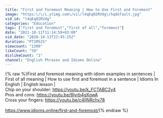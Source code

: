 ```yaml
---
title: "First and Foremost Meaning | How to Use First and Foremost"
image: "https:\/\/i.ytimg.com\/vi\/l4qEq02RVdg\/hqdefault.jpg"
vid_id: "l4qEq02RVdg"
categories: "Education"
tags: ["first and foremost","first of all","foremost"]
date: "2021-10-11T11:14:59+03:00"
vid_date: "2020-10-13T22:45:25Z"
duration: "PT1M52S"
viewcount: "1300"
likeCount: "59"
dislikeCount: "1"
channel: "English Phrases and Idioms Online"
---
```

{% raw %}First and foremost meaning with idiom examples in sentences | First of all meaning | How to use first and foremost in a sentence | Idioms In English | English lesson |<br />Chip on your shoulder: <a rel="nofollow" target="blank" href="https://youtu.be/k_FCTABC2y4">https://youtu.be/k_FCTABC2y4</a><br />Pros and cons: <a rel="nofollow" target="blank" href="https://youtu.be/8lyrb4gXowA">https://youtu.be/8lyrb4gXowA</a><br />Cross your fingers: <a rel="nofollow" target="blank" href="https://youtu.be/c4IINRchx78">https://youtu.be/c4IINRchx78</a><br /><br /><a rel="nofollow" target="blank" href="https://www.idioms.online/first-and-foremost/">https://www.idioms.online/first-and-foremost/</a>{% endraw %}
